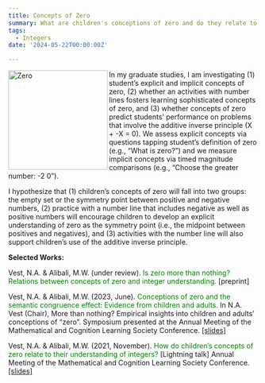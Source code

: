 ```yaml
---
title: Concepts of Zero
summary: What are children's conceptions of zero and do they relate to integer knowledge?
tags:
  - Integers
date: '2024-05-22T00:00:00Z'

---
```

<img align="left" src="https://n-vest.github.io/project/understandingzero/zero.png" alt="Zero" width="200px">
In my graduate studies, I am investigating (1) student’s explicit and implicit concepts of zero, (2) whether an activities with number lines fosters learning sophisticated concepts of zero, and (3) whether concepts of zero predict students’ performance on problems that involve the additive inverse principle (X + -X = 0). We assess explicit concepts via questions tapping student’s definition of zero (e.g., “What is zero?”) and we measure implicit concepts via timed magnitude comparisons (e.g., “Choose the greater number: -2  0”). 
<p> </p>
<p>I hypothesize that (1) children’s concepts of zero will fall into two groups: the empty set or the symmetry point between positive and negative numbers, (2) practice with a number line that includes negative as well as positive numbers will encourage children to develop an explicit understanding of zero as the symmetry point (i.e., the midpoint between positives and negatives), and (3) activities with the number line will also support children’s use of the additive inverse principle.</p>

<strong>Selected Works:</strong>  

Vest, N.A. & Alibali, M.W. (under review). <span style="color:green">Is zero more than nothing? Relations between concepts of zero and integer understanding.</span> [preprint]

Vest, N.A. & Alibali, M.W. (2023, June). <span style="color:green">Conceptions of zero and the semantic congruence effect: Evidence from children and adults.</span> In N.A. Vest (Chair), More than nothing? Empirical insights into children and adults’ conceptions of “zero”. Symposium presented at the Annual Meeting of the Mathematical and Cognition Learning Society Conference. [[slides]](http://dx.doi.org/10.13140/RG.2.2.17772.99202)

Vest, N.A. & Alibali, M.W. (2021, November). <span style="color:green">How do children’s concepts of zero relate to their understanding of integers?</span> [Lightning talk] Annual Meeting of the Mathematical and Cognition Learning Society Conference. [[slides]](http://dx.doi.org/10.13140/RG.2.2.14417.54884)
